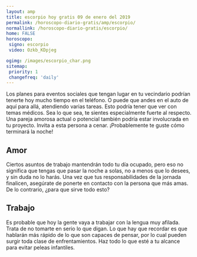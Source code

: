 ```yaml
---
layout: amp
title: escorpio hoy gratis 09 de enero del 2019 
permalink: /horoscopo-diario-gratis/amp/escorpio/
normallink: /horoscopo-diario-gratis/escorpio/
home: FALSE
horoscopo:
 signo: escorpio
 video: Ozkb_KDpjeg

ogimg: /images/escorpio_char.png
sitemap:
 priority: 1
 changefreq: 'daily'
---
```



Los planes para eventos sociales que tengan lugar en tu vecindario podrían tenerte hoy mucho tiempo en el teléfono. O puede que andes en el auto de aquí para allá, atendiendo varias tareas. Esto podría tener que ver con temas médicos. Sea lo que sea, te sientes especialmente fuerte al respecto. Una pareja amorosa actual o potencial también podría estar involucrada en tu proyecto. Invita a esta persona a cenar. ¡Probablemente te guste cómo terminará la noche!

## Amor

Ciertos asuntos de trabajo mantendrán todo tu día ocupado, pero eso no significa que tengas que pasar la noche a solas, no a menos que lo desees, y sin duda no lo harás. Una vez que tus responsabilidades de la jornada finalicen, asegúrate de ponerte en contacto con la persona que más amas. De lo contrario, ¿para que sirve todo esto?

## Trabajo

Es probable que hoy la gente vaya a trabajar con la lengua muy afilada. Trata de no tomarte en serio lo que digan. Lo que hay que recordar es que hablarán más rápido de lo que son capaces de pensar, por lo cual pueden surgir toda clase de enfrentamientos. Haz todo lo que esté a tu alcance para evitar peleas infantiles.